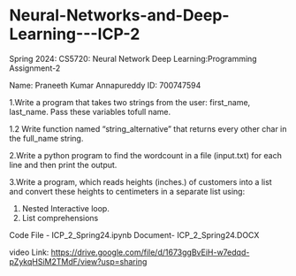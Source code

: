 # Neural-Networks-and-Deep-Learning---ICP-2

Spring 2024: CS5720: Neural Network Deep Learning:Programming Assignment-2

Name: Praneeth Kumar Annapureddy ID: 700747594

1.Write a program that takes two strings from the user: first_name, last_name. Pass these variables tofull name.

1.2 Write function named “string_alternative” that returns every other char in the full_name string.

2.Write a python program to find the wordcount in a file (input.txt) for each line and then print the output.

3.Write a program, which reads heights (inches.) of customers into a list and convert these
heights to centimeters in a separate list using:
1)	Nested Interactive loop.
2)	List comprehensions


Code File - ICP_2_Spring24.ipynb Document- ICP_2_Spring24.DOCX

video Link: https://drive.google.com/file/d/1673ggBvEiH-w7edqd-pZykqHSiM2TMdF/view?usp=sharing
